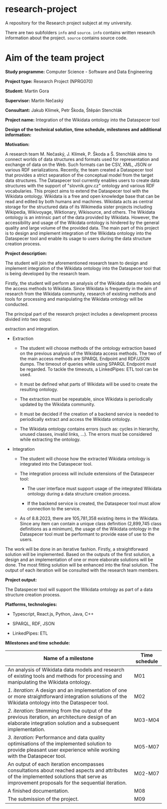 # research-project

A repository for the Research project subject at my university.

There are two subfolders `info` and `source`.
`info` contains written research information about the project.
`source` contains source code.

# Aim of the team project

**Study programme:** Computer Science - Software and Data Engineering

**Project type:** Research Project (NPRG070)

**Student:** Martin Gora

**Supervisor:** Martin Nečaský

**Consultant:** Jakub Klímek, Petr Škoda, Štěpán Stenchlák

**Project name:** Integration of the Wikidata ontology into the
Dataspecer tool

**Design of the technical solution, time schedule, milestones and
additional information:**

**Motivation:**

A research team M. Nečaský, J. Klímek, P. Škoda a Š. Stenchlák aims to
connect worlds of data structures and formats used for representation
and exchange of data on the Web. Such formats can be CSV, XML, JSON or
various RDF serializations. Recently, the team created a Dataspecer tool
that provides a strict separation of the conceptual model from the
target data structures. The Dataspecer tool
currently enables users to create data structures with the support of
"slovník.gov.cz" ontology and various RDF vocabularies. This project
aims to extend the Dataspecer tool with the Wikidata ontology. Wikidata
is a free and open knowledge base that can be read and edited by both
humans and machines. Wikidata acts as central storage for the structured
data of its Wikimedia sister projects including Wikipedia, Wikivoyage,
Wiktionary, Wikisource, and others. The Wikidata ontology is an
intrinsic part of the data provided by Wikidata. However, the accessibility and
usage of the Wikidata ontology is hindered by the general quality and
large volume of the provided data. The main part of this project is to
design and implement integration of the Wikidata ontology into the
Dataspecer tool and enable its usage to users during the data structure
creation process.

**Project description:**

The student will join the aforementioned research team to design and
implement integration of the Wikidata ontology into the Dataspecer tool
that is being developed by the research team.

Firstly, the student will perform an analysis of the Wikidata data
models and the access methods to Wikidata. Since Wikidata is frequently
in the aim of research from the Wikidata community, research of existing
methods and tools for processing and manipulating the Wikidata ontology
will be conducted.

The principal part of the research project includes a development
process divided into two steps:

extraction and integration.

-   Extraction

    -   The student will choose methods of the ontology extraction based
         on the previous analysis of the Wikidata access methods. The
         two of the main access methods are SPARQL Endpoint and
         RDF/JSON dumps. The timeout of queries while using SPARQL
         Endpoint must be regarded. To tackle the timeouts, a
         LinkedPipes: ETL tool can be used.

    -   It must be defined what parts of Wikidata will be used to create
         the resulting ontology.

    -   The extraction must be repeatable, since Wikidata is
         periodically updated by the Wikidata community.

    -   It must be decided if the creation of a backend service is
         needed to periodically extract and access the Wikidata
         ontology.

    -   The Wikidata ontology contains errors (such as: cycles in
         hierarchy, unused classes, invalid links, ...). The errors
         must be considered while extracting the ontology.

-   Integration

    -   The student will choose how the extracted Wikidata ontology is
         integrated into the Dataspecer tool.

    -   The integration process will include extensions of the
         Dataspecer tool:
        -   The user interface must support usage of the integrated
            Wikidata ontology during a data structure creation
            process.

        -   If the backend service is created, the Dataspecer tool must
            allow connection to the service.

    -   As of 8.8.2023, there are 105,781,358 existing items in the
         Wikidata. Since any item can contain a unique class definition (2,899,745
         class definitions as a minimum), the usage of the Wikidata
         ontology in the Dataspecer tool must be performant to provide
         ease of use to the users.

The work will be done in an iterative fashion. Firstly, a straightforward solution will be implemented. Based on the outputs of the first solution, a design and an implementation of one or more elaborate solutions will be done. The most fitting solution will be enhanced into the final solution. The output of each iteration will be consulted with the research team members.

**Project output:**

The Dataspecer tool will support the Wikidata ontology as part of a data
structure creation process.

**Platforms, technologies:**

-   Typescript, React.js, Python, Java, C++

-   SPARQL, RDF, JSON

-   LinkedPipes: ETL

**Milestones and time schedule:**

| **Name of a milestone**   | **Time schedule**   |
|---|---|
| An analysis of Wikidata data models and research of existing tools and methods for processing and  manipulating the Wikidata ontology. |  M01 |
|  *1. iteration:* A design and an implementation of one or more straightforward integration solutions of the Wikidata ontology into the Dataspecer tool. |  M02 |
| *2. iteration:* Stemming from the output of the previous iteration, an architecture design of an elaborate integration solution and a subsequent implementation.| M03-M04  |
| *3. iteration:* Performance and data quality optimisations of the implemented solution to provide pleasant user experience while working with the Dataspecer tool. | M05-M07  |
| An output of each iteration encompasses consultations about reached aspects and attributes of the implemented solutions that serve as improvement proposals for the sequential iteration. | M02-M07  |
| A finished documentation.   |M08   |
|  The submission of the project.   | M09  |
